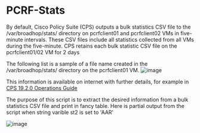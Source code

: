 # PCRF-Stats
By default, Cisco Policy Suite (CPS) outputs a bulk statistics CSV file to the /var/broadhop/stats/ directory 
on pcrfclient01 and pcrfclient02 VMs in five-minute intervals. These CSV files include all statistics collected 
from all VMs during the five-minute. CPS retains each bulk statistic CSV file on the pcrfclient01/02 VM for 2 days

The following list is a sample of a file name created in the /var/broadhop/stats/ directory on the pcrfclient01 VM.
![image](https://user-images.githubusercontent.com/47313728/74007041-3aaf9780-4932-11ea-9ad4-db69bdfc45d3.png)
        
This information is available on internet with further details, for example in 
[CPS 19.2.0 Operations Guide](https://www.cisco.com/c/en/us/td/docs/wireless/quantum-policy-suite/R19-2-0/CPS19-2-0OperationsGuide/CPS18-1-0OperationsGuide_chapter_01000.html)

The purpose of this script is to extract the desired information from a bulk statistics CSV file and print in fancy table. Here is partial output from the script when string varible st2 is set to 'AAR'

![image](https://user-images.githubusercontent.com/47313728/74006158-a9d7bc80-492f-11ea-93fe-2b8a64a6620f.png)
